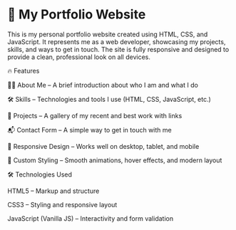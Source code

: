 # 💼 My Portfolio Website

This is my personal portfolio website created using HTML, CSS, and JavaScript. It represents me as a web developer, showcasing my projects, skills, and ways to get in touch. The site is fully responsive and designed to provide a clean, professional look on all devices.

🔥 Features

🧑‍💻 About Me – A brief introduction about who I am and what I do

🛠️ Skills – Technologies and tools I use (HTML, CSS, JavaScript, etc.)

💼 Projects – A gallery of my recent and best work with links

📬 Contact Form – A simple way to get in touch with me

🌙 Responsive Design – Works well on desktop, tablet, and mobile

🎨 Custom Styling – Smooth animations, hover effects, and modern layout

🛠️ Technologies Used

HTML5 – Markup and structure

CSS3 – Styling and responsive layout

JavaScript (Vanilla JS) – Interactivity and form validation
